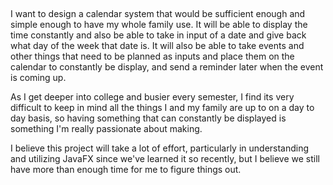 ##
I want to design a calendar system that would be sufficient enough and simple enough to have my whole family use. It will be able to display
the time constantly and also be able to take in input of a date and give back what day of the week that date is.
It will also be able to take events and other things that need to be planned as inputs and place them on the calendar to constantly be display,
and send a reminder later when the event is coming up.

As I get deeper into college and busier every semester, I find its very difficult to keep in mind all the things I and my family are up to on
a day to day basis, so having something that can constantly be displayed is something I'm really passionate about making.

I believe this project will take a lot of effort, particularly in understanding and utilizing JavaFX since we've learned it so recently, but
I believe we still have more than enough time for me to figure things out.
##
